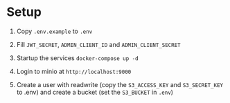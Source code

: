 # Setup

1. Copy `.env.example` to `.env`

2. Fill `JWT_SECRET`, `ADMIN_CLIENT_ID` and `ADMIN_CLIENT_SECRET`

3. Startup the services `docker-compose up -d`

4. Login to minio at `http://localhost:9000`

5. Create a user with readwrite (copy the `S3_ACCESS_KEY` and `S3_SECRET_KEY` to .env) and create a bucket (set the `S3_BUCKET` in `.env`)
